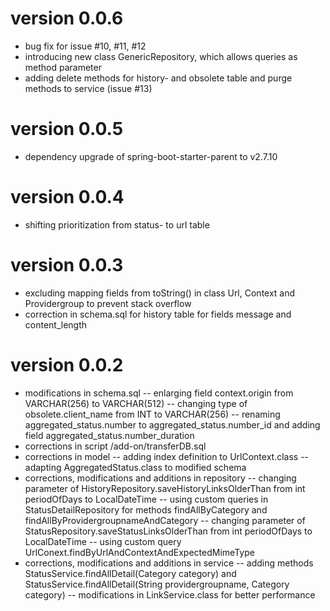 # version 0.0.6
- bug fix for issue #10, #11, #12
- introducing new class GenericRepository, which allows queries as method parameter  
- adding delete methods for history- and obsolete table and purge methods to service (issue #13) 

# version 0.0.5
- dependency upgrade of spring-boot-starter-parent to v2.7.10

# version 0.0.4
- shifting prioritization from status- to url table

# version 0.0.3
- excluding mapping fields from toString() in class Url, Context and Providergroup to prevent stack overflow
- correction in schema.sql for history table for fields message and content_length

# version 0.0.2
- modifications in schema.sql
-- enlarging field context.origin from VARCHAR(256) to VARCHAR(512)
-- changing type of obsolete.client_name from INT to VARCHAR(256)
-- renaming  aggregated_status.number to aggregated_status.number_id and adding field  aggregated_status.number_duration
- corrections in script /add-on/transferDB.sql
- corrections in model
-- adding index definition to UrlContext.class
-- adapting AggregatedStatus.class to modified schema
- corrections, modifications and additions in repository
-- changing parameter of HistoryRepository.saveHistoryLinksOlderThan from int periodOfDays to LocalDateTime
-- using custom queries in StatusDetailRepository for methods findAllByCategory and findAllByProvidergroupnameAndCategory
-- changing parameter of StatusRepository.saveStatusLinksOlderThan from int periodOfDays to LocalDateTime
-- using custom query UrlConext.findByUrlAndContextAndExpectedMimeType
- corrections, modifications and additions in service
-- adding methods StatusService.findAllDetail(Category category) and StatusService.findAllDetail(String providergroupname, Category category)
-- modifications in LinkService.class for better performance